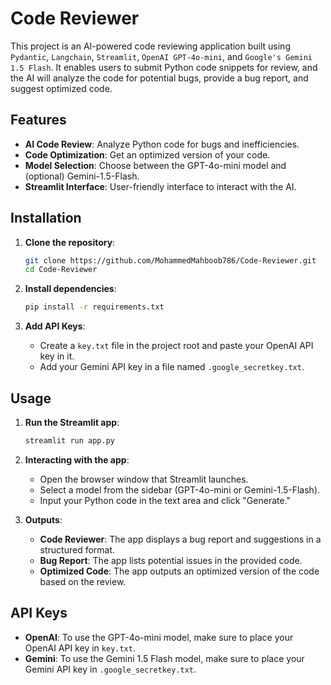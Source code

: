 # Code Reviewer

This project is an AI-powered code reviewing application built using `Pydantic`, `Langchain`, `Streamlit`, `OpenAI GPT-4o-mini`, and `Google's Gemini 1.5 Flash`. It enables users to submit Python code snippets for review, and the AI will analyze the code for potential bugs, provide a bug report, and suggest optimized code.

## Features

- **AI Code Review**: Analyze Python code for bugs and inefficiencies.
- **Code Optimization**: Get an optimized version of your code.
- **Model Selection**: Choose between the GPT-4o-mini model and (optional) Gemini-1.5-Flash.
- **Streamlit Interface**: User-friendly interface to interact with the AI.

## Installation

1. **Clone the repository**:

   ```bash
   git clone https://github.com/MohammedMahboob786/Code-Reviewer.git
   cd Code-Reviewer
   ```

2. **Install dependencies**:

   ```bash
   pip install -r requirements.txt
   ```

3. **Add API Keys**:
   - Create a `key.txt` file in the project root and paste your OpenAI API key in it.
   - Add your Gemini API key in a file named `.google_secretkey.txt`.

## Usage

1. **Run the Streamlit app**:

   ```bash
   streamlit run app.py
   ```

2. **Interacting with the app**:
   - Open the browser window that Streamlit launches.
   - Select a model from the sidebar (GPT-4o-mini or Gemini-1.5-Flash).
   - Input your Python code in the text area and click "Generate."

3. **Outputs**:
   - **Code Reviewer**: The app displays a bug report and suggestions in a structured format.
   - **Bug Report**: The app lists potential issues in the provided code.
   - **Optimized Code**: The app outputs an optimized version of the code based on the review.

## API Keys

- **OpenAI**: To use the GPT-4o-mini model, make sure to place your OpenAI API key in `key.txt`.
- **Gemini**: To use the Gemini 1.5 Flash model, make sure to place your Gemini API key in `.google_secretkey.txt`.